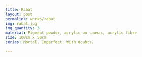 ```yaml
---
title: Rabat
layout: post
permalink: works/rabat
img: rabat.jpg
img_quantity: 3
material: Pigment powder, acrylic on canvas, acrylic fibre
size: 100cm x 50cm
series: Mortal. Imperfect. With doubts.

---
```


